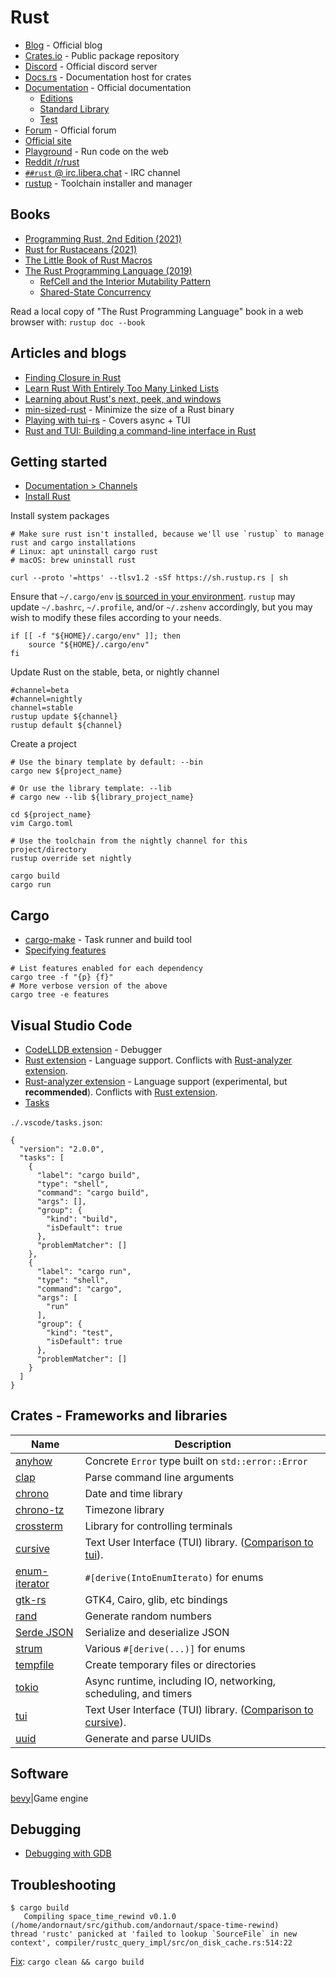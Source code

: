 # Rust

* [Blog](https://blog.rust-lang.org/) - Official blog
* [Crates.io](https://crates.io) - Public package repository
* [Discord](https://discord.gg/rust-lang) - Official discord server
* [Docs.rs](https://docs.rs/) - Documentation host for crates
* [Documentation](https://doc.rust-lang.org/) - Official documentation
  * [Editions](https://doc.rust-lang.org/edition-guide/editions/index.html)
  * [Standard Library](https://doc.rust-lang.org/std/index.html)
  * [Test](https://doc.rust-lang.org/test/index.html)
* [Forum](https://users.rust-lang.org/) - Official forum
* [Official site](https://www.rust-lang.org/)
* [Playground](https://play.rust-lang.org/) - Run code on the web
* [Reddit /r/rust](https://www.reddit.com/r/rust)
* [`##rust` @ irc.libera.chat](https://web.libera.chat/?chan=##rust) - IRC channel
* [rustup](https://rustup.rs/) - Toolchain installer and manager

## Books

* [Programming Rust, 2nd Edition (2021)](https://www.oreilly.com/library/view/programming-rust-2nd/9781492052586/)
* [Rust for Rustaceans (2021)](https://nostarch.com/rust-rustaceans)
* [The Little Book of Rust Macros](https://danielkeep.github.io/tlborm/book/index.html)
* [The Rust Programming Language (2019)](https://doc.rust-lang.org/book/)
  * [RefCell<T> and the Interior Mutability Pattern](https://doc.rust-lang.org/book/ch15-05-interior-mutability.html)
  * [Shared-State Concurrency](https://doc.rust-lang.org/book/ch16-03-shared-state.html)

Read a local copy of "The Rust Programming Language" book in a web browser with: `rustup doc --book`

## Articles and blogs

* [Finding Closure in Rust](https://huonw.github.io/blog/2015/05/finding-closure-in-rust/)
* [Learn Rust With Entirely Too Many Linked Lists](https://rust-unofficial.github.io/too-many-lists/)
* [Learning about Rust's next, peek, and windows](https://sts10.github.io/2020/10/06/peeking-the-pivot.html)
* [min-sized-rust](https://github.com/johnthagen/min-sized-rust) - Minimize the size of a Rust binary
* [Playing with tui-rs](https://monkeypatch.io/blog/2021/2021-05-31-rust-tui/) - Covers async + TUI
* [Rust and TUI: Building a command-line interface in Rust](https://blog.logrocket.com/rust-and-tui-building-a-command-line-interface-in-rust/)

## Getting started

* [Documentation > Channels](https://rust-lang.github.io/rustup/concepts/channels.html)
* [Install Rust](https://www.rust-lang.org/tools/install)

Install system packages
```
# Make sure rust isn't installed, because we'll use `rustup` to manage rust and cargo installations
# Linux: apt uninstall cargo rust
# macOS: brew uninstall rust

curl --proto '=https' --tlsv1.2 -sSf https://sh.rustup.rs | sh
```

Ensure that `~/.cargo/env`
[is sourced in your environment](https://github.com/andornaut/dotfiles/blob/53bff380386a79c805b7bb8337f7c971b859103e/%24HOME/.bashrc.andornaut#L98). `rustup` may update `~/.bashrc`, `~/.profile`, and/or `~/.zshenv` accordingly, but you may wish to modify these files according to your needs.
```
if [[ -f "${HOME}/.cargo/env" ]]; then
    source "${HOME}/.cargo/env"
fi
```

Update Rust on the stable, beta, or nightly channel
```
#channel=beta
#channel=nightly
channel=stable
rustup update ${channel}
rustup default ${channel}
```

Create a project
```
# Use the binary template by default: --bin
cargo new ${project_name}

# Or use the library template: --lib
# cargo new --lib ${library_project_name}

cd ${project_name}
vim Cargo.toml

# Use the toolchain from the nightly channel for this project/directory
rustup override set nightly

cargo build
cargo run
```

## Cargo

* [cargo-make](https://github.com/sagiegurari/cargo-make) - Task runner and build tool
* [Specifying features](https://doc.rust-lang.org/cargo/reference/specifying-dependencies.html)

```
# List features enabled for each dependency
cargo tree -f "{p} {f}"
# More verbose version of the above
cargo tree -e features
```

## Visual Studio Code

* [CodeLLDB extension](https://marketplace.visualstudio.com/items?itemName=vadimcn.vscode-lldb) - Debugger
* [Rust extension](https://marketplace.visualstudio.com/items?itemName=rust-lang.rust) - Language support. Conflicts with [Rust-analyzer extension](https://marketplace.visualstudio.com/items?itemName=matklad.rust-analyzer).
* [Rust-analyzer extension](https://marketplace.visualstudio.com/items?itemName=matklad.rust-analyzer) - Language support (experimental, but **recommended**). Conflicts with [Rust extension](https://marketplace.visualstudio.com/items?itemName=rust-lang.rust).
* [Tasks](https://code.visualstudio.com/docs/editor/tasks#vscode)

`./.vscode/tasks.json`:
```
{
  "version": "2.0.0",
  "tasks": [
    {
      "label": "cargo build",
      "type": "shell",
      "command": "cargo build",
      "args": [],
      "group": {
        "kind": "build",
        "isDefault": true
      },
      "problemMatcher": []
    },
    {
      "label": "cargo run",
      "type": "shell",
      "command": "cargo",
      "args": [
        "run"
      ],
      "group": {
        "kind": "test",
        "isDefault": true
      },
      "problemMatcher": []
    }
  ]
}
```

## Crates - Frameworks and libraries

Name | Description
--- | ---
[anyhow](https://github.com/dtolnay/anyhow)|Concrete `Error` type built on `std::error::Error`
[clap](https://github.com/clap-rs/clap)|Parse command line arguments
[chrono](https://github.com/chronotope/chrono)|Date and time library
[chrono-tz](https://github.com/chronotope/chrono-tz)|Timezone library
[crossterm](https://github.com/crossterm-rs/crossterm)|Library for controlling terminals
[cursive](https://github.com/gyscos/Cursive)|Text User Interface (TUI) library. ([Comparison to tui](https://github.com/gyscos/cursive/wiki/Cursive-vs-tui%E2%80%90rs)).
[enum-iterator](https://crates.io/crates/enum-iterator)|`#[derive(IntoEnumIterato)` for enums
[gtk-rs](https://gtk-rs.org/)|GTK4, Cairo, glib, etc bindings
[rand](https://github.com/rust-random/rand)|Generate random numbers
[Serde JSON](https://github.com/serde-rs/json)|Serialize and deserialize JSON
[strum](https://github.com/Peternator7/strum)|Various `#[derive(...)]` for enums
[tempfile](https://github.com/Stebalien/tempfile)|Create temporary files or directories
[tokio](https://github.com/tokio-rs/tokio)|Async runtime, including IO, networking, scheduling, and timers
[tui](https://crates.io/crates/tui)|Text User Interface (TUI) library. ([Comparison to cursive](https://github.com/gyscos/cursive/wiki/Cursive-vs-tui%E2%80%90rs)).
[uuid](https://github.com/uuid-rs/uuid)|Generate and parse UUIDs

## Software

[bevy](https://bevyengine.org/)|Game engine

## Debugging

* [Debugging with GDB](https://blog.logrocket.com/debugging-rust-apps-with-gdb/)

## Troubleshooting

```
$ cargo build
   Compiling space_time_rewind v0.1.0 (/home/andornaut/src/github.com/andornaut/space-time-rewind)
thread 'rustc' panicked at 'failed to lookup `SourceFile` in new context', compiler/rustc_query_impl/src/on_disk_cache.rs:514:22
```

[Fix](https://github.com/rust-lang/rust/issues/70924): `cargo clean && cargo build`
